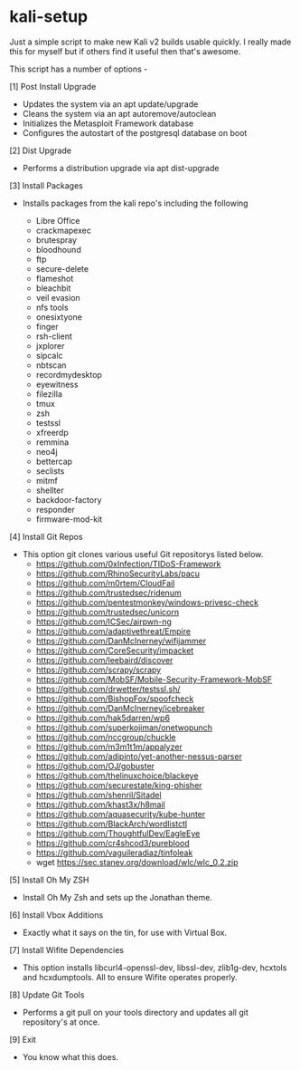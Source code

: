 # kali-setup

Just a simple script to make new Kali v2 builds usable quickly. I really made this for myself but if others find it useful then that's awesome.

This script has a number of options -

[1] Post Install Upgrade

* Updates the system via an apt update/upgrade
* Cleans the system via an apt autoremove/autoclean
* Initializes the Metasploit Framework database
* Configures the autostart of the postgresql database on boot

[2] Dist Upgrade

* Performs a distribution upgrade via apt dist-upgrade

[3] Install Packages

* Installs packages from the kali repo's including the following

	* Libre Office
	* crackmapexec
	* brutespray
	* bloodhound
	* ftp
	* secure-delete
	* flameshot
	* bleachbit
	* veil evasion
	* nfs tools
	* onesixtyone
	* finger
	* rsh-client
	* jxplorer
	* sipcalc
	* nbtscan
	* recordmydesktop
	* eyewitness
	* filezilla
	* tmux
	* zsh
	* testssl
	* xfreerdp
	* remmina
	* neo4j
	* bettercap
	* seclists
	* mitmf
	* shellter
	* backdoor-factory
	* responder
	* firmware-mod-kit

[4] Install Git Repos

* This option git clones various useful Git repositorys listed below.
	* https://github.com/0xInfection/TIDoS-Framework
	* https://github.com/RhinoSecurityLabs/pacu
	* https://github.com/m0rtem/CloudFail
	* https://github.com/trustedsec/ridenum
	* https://github.com/pentestmonkey/windows-privesc-check
	* https://github.com/trustedsec/unicorn
	* https://github.com/ICSec/airpwn-ng
	* https://github.com/adaptivethreat/Empire
	* https://github.com/DanMcInerney/wifijammer
	* https://github.com/CoreSecurity/impacket
	* https://github.com/leebaird/discover
	* https://github.com/scrapy/scrapy
	* https://github.com/MobSF/Mobile-Security-Framework-MobSF
	* https://github.com/drwetter/testssl.sh/
	* https://github.com/BishopFox/spoofcheck
	* https://github.com/DanMcInerney/icebreaker
	* https://github.com/hak5darren/wp6
	* https://github.com/superkojiman/onetwopunch
	* https://github.com/nccgroup/chuckle
	* https://github.com/m3m1t1m/appalyzer
	* https://github.com/adipinto/yet-another-nessus-parser
	* https://github.com/OJ/gobuster
	* https://github.com/thelinuxchoice/blackeye
	* https://github.com/securestate/king-phisher
	* https://github.com/shenril/Sitadel
	* https://github.com/khast3x/h8mail
	* https://github.com/aquasecurity/kube-hunter
	* https://github.com/BlackArch/wordlistctl
	* https://github.com/ThoughtfulDev/EagleEye
	* https://github.com/cr4shcod3/pureblood
	* https://github.com/vaguileradiaz/tinfoleak
	* wget https://sec.stanev.org/download/wlc/wlc_0.2.zip
	

[5] Install Oh My ZSH

* Install Oh My Zsh and sets up the Jonathan theme.

[6] Install Vbox Additions

* Exactly what it says on the tin, for use with Virtual Box.

[7] Install Wifite Dependencies

* This option installs libcurl4-openssl-dev, libssl-dev, zlib1g-dev, hcxtols and hcxdumptools. All to ensure Wifite operates properly.

[8] Update Git Tools

* Performs a git pull on your tools directory and updates all git repository's at once.

[9] Exit

* You know what this does.

